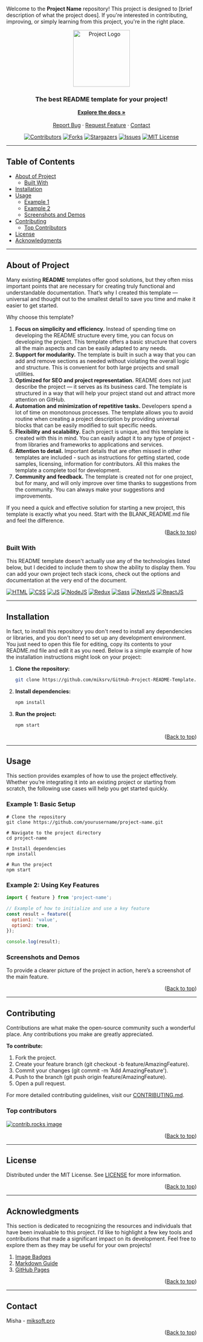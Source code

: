 <a id="top"></a>
<!--
Thank you for your interest in this README template! 
I will be very happy if this template helps you and your project. 
I will be even more happy if you fork this repository, create a pull request or open an issue. 
Let's all together make the best README template for projects! 
Please give the project a star :)
-->

<!-- PROJECT TITLE -->
Welcome to the **Project Name** repository! This project is designed to [brief description of what the project does]. If you're interested in contributing, improving, or simply learning from this project, you're in the right place.

<div align="center">
  <img src="https://via.placeholder.com/150" alt="Project Logo" width="150" height="150">

  <h3>The best README template for your project!</h3>
  <a href="https://github.com/miksrv/GitHub-Project-README-Template"><strong>Explore the docs »</strong></a>
  <br /><br />
  <a href="https://github.com/miksrv/GitHub-Project-README-Template/issues/new?assignees=miksrv&labels=bug&projects=&template=1-bug.yml&title=%5BBug%5D%3A+">Report Bug</a>
  ·
  <a href="https://github.com/miksrv/GitHub-Project-README-Template/issues/new?assignees=miksrv&labels=enhancement&template=2-feature-request.yml&title=%5BFeature%5D%3A+">Request Feature</a>
  ·
  <a href="#contact">Contact</a>
</div>

<!-- PROJECT BADGES -->
<!-- 
Here is an example icon for the project, for convenience, 
I have taken all the URLs into separate variables, which can be found at the bottom of this document.
There is also documentation there, with which you can add your own icons or change the styles of existing ones.
-->
<div align="center">

  [![Contributors][contributors-badge]][contributors-url]
  [![Forks][forks-badge]][forks-url]
  [![Stargazers][stars-badge]][stars-url]
  [![Issues][issues-badge]][issues-url]
  [![MIT License][license-badge]][license-url]

</div>

---

<!-- TABLE OF CONTENTS -->
## Table of Contents

- [About of Project](#about-of-project)
  - [Built With](#built-with)
- [Installation](#installation)
- [Usage](#usage)
  - [Example 1](#example-1-basic-setup)
  - [Example 2](#example-2-using-key-features)
  - [Screenshots and Demos](#screenshots-and-demos)
- [Contributing](#contributing)
  - [Top Contributors](#top-contributors)
- [License](#license)
- [Acknowledgments](#acknowledgments)

---

<!-- ABOUT OF PROJECT -->
## About of Project

Many existing **README** templates offer good solutions, but they often miss important points that are necessary for creating truly functional and understandable documentation. That’s why I created this template — universal and thought out to the smallest detail to save you time and make it easier to get started.

Why choose this template?

1. **Focus on simplicity and efficiency.** Instead of spending time on developing the README structure every time, you can focus on developing the project. This template offers a basic structure that covers all the main aspects and can be easily adapted to any needs.
2. **Support for modularity.** The template is built in such a way that you can add and remove sections as needed without violating the overall logic and structure. This is convenient for both large projects and small utilities.
3. **Optimized for SEO and project representation.** README does not just describe the project — it serves as its business card. The template is structured in a way that will help your project stand out and attract more attention on GitHub.
4. **Automation and minimization of repetitive tasks.** Developers spend a lot of time on monotonous processes. The template allows you to avoid routine when creating a project description by providing universal blocks that can be easily modified to suit specific needs.
5. **Flexibility and scalability.** Each project is unique, and this template is created with this in mind. You can easily adapt it to any type of project - from libraries and frameworks to applications and services.
6. **Attention to detail.** Important details that are often missed in other templates are included - such as instructions for getting started, code samples, licensing, information for contributors. All this makes the template a complete tool for development.
7. **Community and feedback.** The template is created not for one project, but for many, and will only improve over time thanks to suggestions from the community. You can always make your suggestions and improvements.

If you need a quick and effective solution for starting a new project, this template is exactly what you need. Start with the BLANK_README.md file and feel the difference.

<p align="right">
  (<a href="#top">Back to top</a>)
</p>

### Built With

This README template doesn't actually use any of the technologies listed below, but I decided to include them to show the ability to display them. You can add your own project tech stack icons, check out the options and documentation at the very end of the document.

[![HTML][html-badge]][html-url]
[![CSS][css-badge]][css-url]
[![JS][js-badge]][js-url]
[![NodeJS][nodejs-badge]][nodejs-url]
[![Redux][redux-badge]][redux-url]
[![Sass][sass-badge]][sass-url]
[![NextJS][nextjs-badge]][nextjs-url]
[![ReactJS][reactjs-badge]][reactjs-url]

---

<!-- INSTALLATION -->
## Installation

In fact, to install this repository you don't need to install any dependencies or libraries, and you don't need to set up any development environment. You just need to open this file for editing, copy its contents to your README.md file and edit it as you need. Below is a simple example of how the installation instructions might look on your project:

1. **Clone the repository:**
   ```sh
   git clone https://github.com/miksrv/GitHub-Project-README-Template.git
   ```
2. **Install dependencies:**
   ```sh
   npm install
   ```
3. **Run the project:**
   ```sh
   npm start
   ```

<p align="right">
  (<a href="#top">Back to top</a>)
</p>

---

<!-- USAGE -->
## Usage

This section provides examples of how to use the project effectively. Whether you’re integrating it into an existing project or starting from scratch, the following use cases will help you get started quickly.

### Example 1: Basic Setup

```she
# Clone the repository
git clone https://github.com/yourusername/project-name.git

# Navigate to the project directory
cd project-name

# Install dependencies
npm install

# Run the project
npm start
```

### Example 2: Using Key Features
```js
import { feature } from 'project-name';

// Example of how to initialize and use a key feature
const result = feature({
  option1: 'value',
  option2: true,
});

console.log(result);
```

### Screenshots and Demos

To provide a clearer picture of the project in action, here’s a screenshot of the main feature.

<p align="right">
  (<a href="#top">Back to top</a>)
</p>

---

<!-- CONTRIBUTING -->
## Contributing

Contributions are what make the open-source community such a wonderful place. Any contributions you make are greatly appreciated.

**To contribute:**

1. Fork the project.
2. Create your feature branch (git checkout -b feature/AmazingFeature).
3. Commit your changes (git commit -m 'Add AmazingFeature').
4. Push to the branch (git push origin feature/AmazingFeature).
5. Open a pull request.

For more detailed contributing guidelines, visit our [CONTRIBUTING.md](CONTRIBUTING.md).

### Top contributors

<a href="https://github.com/miksrv/GitHub-Project-README-Template/graphs/contributors">
  <img src="https://contrib.rocks/image?repo=miksrv/GitHub-Project-README-Template" alt="contrib.rocks image" />
</a>

<p align="right">
  (<a href="#top">Back to top</a>)
</p>

---

## License

<!-- LICENSE -->
Distributed under the MIT License. See [LICENSE](LICENSE) for more information.

<p align="right">
  (<a href="#top">Back to top</a>)
</p>

---

<!-- ACKNOWLEDGEMENTS -->
## Acknowledgments

This section is dedicated to recognizing the resources and individuals that have been invaluable to this project. I’d like to highlight a few key tools and contributions that made a significant impact on its development. Feel free to explore them as they may be useful for your own projects!

1. [Image Badges](https://shields.io)
2. [Markdown Guide](https://www.markdownguide.org)
3. [GitHub Pages](https://pages.github.com)

<p align="right">
  (<a href="#top">Back to top</a>)
</p>

---

## Contact

Misha - [miksoft.pro](https://miksoft.pro)

<p align="right">
  (<a href="#top">Back to top</a>)
</p>

<!-- MARKDOWN VARIABLES (LINKS, IMAGES) -->
<!-- Documentation: https://www.markdownguide.org/basic-syntax/#reference-style-links -->
<!-- Badges documentation: https://shields.io/badges -->
[contributors-badge]: https://img.shields.io/github/contributors/miksrv/GitHub-Project-README-Template.svg?style=flat-square
[contributors-url]: https://github.com/miksrv/GitHub-Project-README-Template/graphs/contributors
[forks-badge]: https://img.shields.io/github/forks/miksrv/GitHub-Project-README-Template.svg?style=flat-square
[forks-url]: https://github.com/miksrv/GitHub-Project-README-Template/network/members
[stars-badge]: https://img.shields.io/github/stars/miksrv/GitHub-Project-README-Template.svg?style=flat-square
[stars-url]: https://github.com/miksrv/GitHub-Project-README-Template/stargazers
[issues-badge]: https://img.shields.io/github/issues/miksrv/GitHub-Project-README-Template.svg?style=flat-square
[issues-url]: https://github.com/miksrv/GitHub-Project-README-Template/issues
[license-badge]: https://img.shields.io/github/license/miksrv/GitHub-Project-README-Template.svg?style=flat-square
[license-url]: https://github.com/miksrv/GitHub-Project-README-Template/blob/master/LICENSE.txt

<!-- Other ready-made icons can be seen for example here: https://github.com/inttter/md-badges -->
[html-badge]: https://img.shields.io/badge/HTML-%23E34F26.svg?logo=html5&logoColor=white
[html-url]: https://www.w3schools.com/html/
[css-badge]: https://img.shields.io/badge/CSS-1572B6?logo=css3&logoColor=fff
[css-url]: https://www.w3schools.com/css/
[js-badge]: https://img.shields.io/badge/JavaScript-F7DF1E?logo=javascript&logoColor=000
[js-url]: https://www.javascript.com/
[nextjs-badge]: https://img.shields.io/badge/Next.js-black?logo=next.js&logoColor=white
[nextjs-url]: https://nextjs.org/
[nodejs-badge]: https://img.shields.io/badge/Node.js-6DA55F?logo=node.js&logoColor=white
[nodejs-url]: https://nodejs.org/
[reactjs-badge]: https://img.shields.io/badge/React-%2320232a.svg?logo=react&logoColor=%2361DAFB
[reactjs-url]: https://react.dev/
[redux-badge]: https://img.shields.io/badge/Redux-764ABC?logo=redux&logoColor=fff
[redux-url]: https://redux.js.org/
[sass-badge]: https://img.shields.io/badge/Sass-C69?logo=sass&logoColor=fff
[sass-url]: https://sass-lang.com/
